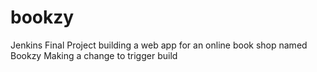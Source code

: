 # bookzy
Jenkins Final Project
building a web app for an online book shop named Bookzy
Making a change to trigger build
